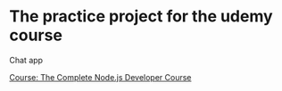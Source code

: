 # The practice project for the udemy course 
Chat app

[Course: The Complete Node.js Developer Course ](https://www.udemy.com/the-complete-nodejs-developer-course-2/)


